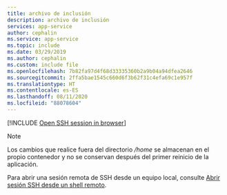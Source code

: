 ```yaml
---
title: archivo de inclusión
description: archivo de inclusión
services: app-service
author: cephalin
ms.service: app-service
ms.topic: include
ms.date: 03/29/2019
ms.author: cephalin
ms.custom: include file
ms.openlocfilehash: 7b82fa97d4f68d33335360b2a9b04a94dfea2646
ms.sourcegitcommit: 2ffa5bae1545c660d6f3b62f31c4efa69c1e957f
ms.translationtype: HT
ms.contentlocale: es-ES
ms.lasthandoff: 08/11/2020
ms.locfileid: "88078604"
---
```

[!INCLUDE [Open SSH session in browser](app-service-web-ssh-connect-no-h.md)]

> [!NOTE]
> Los cambios que realice fuera del directorio */home* se almacenan en el propio contenedor y no se conservan después del primer reinicio de la aplicación.
>

Para abrir una sesión remota de SSH desde un equipo local, consulte [Abrir sesión SSH desde un shell remoto](../articles/app-service/configure-linux-open-ssh-session.md#open-ssh-session-from-remote-shell).